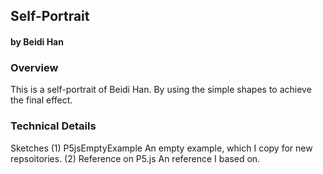 ## Self-Portrait
#### by Beidi Han



### Overview
This is a self-portrait of Beidi Han. By using the simple shapes to achieve the final effect.


### Technical Details
Sketches
(1) P5jsEmptyExample
An empty example, which I copy for new repsoitories.
(2) Reference on P5.js 
An reference I based on.

